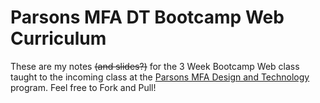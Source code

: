Parsons MFA DT Bootcamp Web Curriculum
=========
These are my notes ~~(and slides?)~~ for the 3 Week Bootcamp Web class taught to the incoming class at the [Parsons MFA Design and Technology](http://www.newschool.edu/parsons/mfa-design-technology/) program. Feel free to Fork and Pull!
